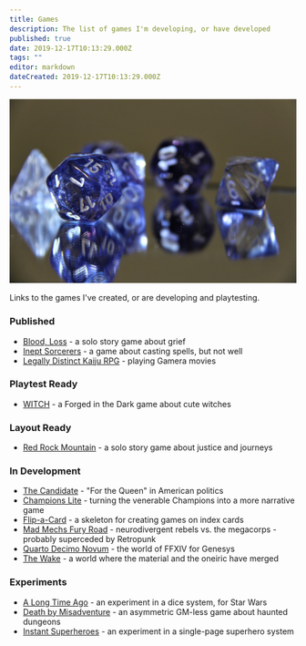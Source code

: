 ```yaml
---
title: Games
description: The list of games I'm developing, or have developed
published: true
date: 2019-12-17T10:13:29.000Z
tags: ""
editor: markdown
dateCreated: 2019-12-17T10:13:29.000Z
---
```


![Featured Image](games.jpg)

Links to the games I've created, or are developing and playtesting.

### Published

* [Blood, Loss](https://astralfrontier.itch.io/blood-loss) - a solo story game about grief
* [Inept Sorcerers](https://astralfrontier.itch.io/inept-sorcerers) - a game about casting spells, but not well
* [Legally Distinct Kaiju RPG](https://astralfrontier.itch.io/legally-distinct-kaiju-rpg) - playing Gamera movies

### Playtest Ready

* [WITCH](https://drive.google.com/open?id=1UZrAawUPipLQubwBcNdxClH6JohEH7hZ) - a Forged in the Dark game about cute witches

### Layout Ready

* [Red Rock Mountain](https://drive.google.com/open?id=1PNS7XZfqp73l54PjwGYYWxcBI3lvB1ljtlW8sD8VcZU) - a solo story game about justice and journeys

### In Development

* [The Candidate](/the-candidate/) - "For the Queen" in American politics
* [Champions Lite](https://drive.google.com/open?id=106Wa591CzAyqeiwYJX8hu2YsBGFWTDCqgam5MQP6GlM) - turning the venerable Champions into a more narrative game
* [Flip-a-Card](/tag/flip-a-card/) - a skeleton for creating games on index cards
* [Mad Mechs Fury Road](https://drive.google.com/open?id=1ho2GrXRL8Aye5-1yA1cC0Y2aEGcln2o2dZTMSMZvaFc) - neurodivergent rebels vs. the megacorps - probably superceded by Retropunk
* [Quarto Decimo Novum](/tag/quarto-decimo-novum/) - the world of FFXIV for Genesys
* [The Wake](https://drive.google.com/open?id=18jjQeNOPrpC9IflDulSaHQ50QGk2yx2KESFk2UmNOIo) - a world where the material and the oneiric have merged

### Experiments

* [A Long Time Ago](https://drive.google.com/open?id=1iLUfAGAoNJz3vYBGDIqRel08Im-Trla5z4Y7J3r-dZo) - an experiment in a dice system, for Star Wars
* [Death by Misadventure](/death-by-misadventure/) - an asymmetric GM-less game about haunted dungeons
* [Instant Superheroes](https://drive.google.com/open?id=1Oc612ppGqxXMXNBuROmKN2HHSTES2kAjUnetHQt486w) - an experiment in a single-page superhero system


    